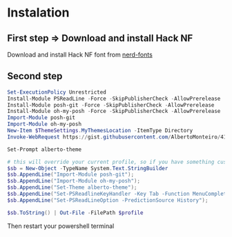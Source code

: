 # Instalation

## First step => Download and install Hack NF

Download and install Hack NF font from [nerd-fonts](https://github.com/ryanoasis/nerd-fonts/blob/master/patched-fonts/Hack/Regular/complete/Hack%20Regular%20Nerd%20Font%20Complete%20Mono%20Windows%20Compatible.ttf)

## Second step

```powershell
Set-ExecutionPolicy Unrestricted
Install-Module PSReadLine -Force -SkipPublisherCheck -AllowPrerelease
Install-Module posh-git -Force -SkipPublisherCheck -AllowPrerelease
Install-Module oh-my-posh -Force -SkipPublisherCheck -AllowPrerelease
Import-Module posh-git
Import-Module oh-my-posh
New-Item $ThemeSettings.MyThemesLocation -ItemType Directory
Invoke-WebRequest https://gist.githubusercontent.com/AlbertoMonteiro/4183020aa6c5d7d0fd8c6af8d0952b9a/raw/e7b1c7eb104442400ecd59069fe03d4bc895a21a/alberto-theme.psm1 -OutFile "$($ThemeSettings.MyThemesLocation)\alberto-theme.psm1"

Set-Prompt alberto-theme

# this will override your current profile, so if you have something custom, do not execute it.
$sb = New-Object -TypeName System.Text.StringBuilder
$sb.AppendLine("Import-Module posh-git");
$sb.AppendLine("Import-Module oh-my-posh");
$sb.AppendLine("Set-Theme alberto-theme");
$sb.AppendLine("Set-PSReadlineKeyHandler -Key Tab -Function MenuComplete");
$sb.AppendLine("Set-PSReadLineOption -PredictionSource History");

$sb.ToString() | Out-File -FilePath $profile
```

Then restart your powershell terminal
